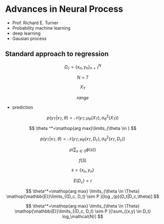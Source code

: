 # Advances in Neural Process

- Prof. Richard E. Turner
- Probability machine learning
- deep learning 
- Gausian process

## Standard approach to regression

$$
D_c = \{x_n, y_n\}_{n=1}^{N}
$$

$$
N=7
$$

$$
X_T
$$

$$
range
$$

- prediction

$$
p(y_T|x_T,\theta)=\mathcal{N}(y_T;\mu_\theta (X_T),\sigma_\theta^2(X_T))
$$

$$
\theta ^*=\mathop{arg max}\limits_{\theta \in }
$$

$$
p(y_T|x_T,\theta)=\mathcal{N}(y_T;\mu_\theta (x_T,D_c), \sigma_\theta^2(x_T,D_c))
$$

$$
\rho(\sum_{s \in S} \phi (s))
$$

$$
f(S)
$$

$$
s=\{x_n, y_n\}
$$

$$
E(D_c)=r
$$

$$
\theta^*=\mathop{arg max} \limits_{\theta \in \Theta} \mathop{\mathbb{E}}\limits_{(D_c, D_t) \sim P }[log _{p}(D_t|D_c,\theta)]
$$

$$
\theta^*=\mathop{arg max} \limits_{\theta \in \Theta} \mathop{\mathbb{E}}\limits_{(D_c, D_t) \sim P }[\sum_{(x,y) \in D_t} log_\mathcal{N}]
$$

